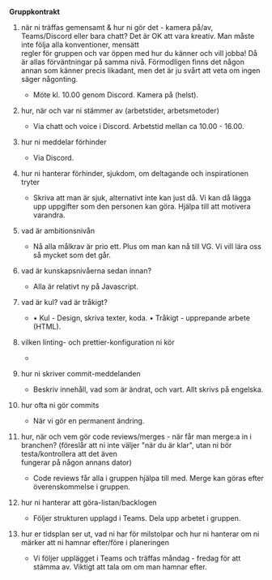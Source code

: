 **Gruppkontrakt**

1. när ni träffas gemensamt & hur ni gör det - kamera på/av, Teams/Discord eller bara chatt? Det är OK att vara kreativ. Man måste inte följa alla konventioner, mensätt  
   regler för gruppen och var öppen med hur du känner och vill jobba! Då är allas förväntningar på samma nivå. Förmodligen finns det någon annan som känner precis likadant, men det är ju svårt att veta om ingen säger någonting.

   - Möte kl. 10.00 genom Discord. Kamera på (helst).

2. hur, när och var ni stämmer av (arbetstider, arbetsmetoder)

   - Via chatt och voice i Discord. Arbetstid mellan ca 10.00 - 16.00.

3. hur ni meddelar förhinder

   - Via Discord.

4. hur ni hanterar förhinder, sjukdom, om deltagande och inspirationen tryter

   - Skriva att man är sjuk, alternativt inte kan just då. Vi kan då lägga upp uppgifter som den personen kan göra.
     Hjälpa till att motivera varandra.

5. vad är ambitionsnivån

   - Nå alla målkrav är prio ett. Plus om man kan nå till VG.
     Vi vill lära oss så mycket som det går.

6. vad är kunskapsnivåerna sedan innan?

   - Alla är relativt ny på Javascript.

7. vad är kul? vad är tråkigt?

   - • Kul - Design, skriva texter, koda.
     • Tråkigt - upprepande arbete (HTML).

8. vilken linting- och prettier-konfiguration ni kör

   -

9. hur ni skriver commit-meddelanden

   - Beskriv innehåll, vad som är ändrat, och vart. Allt skrivs på engelska.

10. hur ofta ni gör commits

    - När vi gör en permanent ändring.

11. hur, när och vem gör code reviews/merges - när får man merge:a in i branchen? (föreslår att ni inte väljer "när du är klar", utan ni bör testa/kontrollera att det även  
    fungerar på någon annans dator)

    - Code reviews får alla i gruppen hjälpa till med. Merge kan göras efter överenskommelse i gruppen.

12. hur ni hanterar att göra-listan/backlogen

    - Följer strukturen upplagd i Teams. Dela upp arbetet i gruppen.

13. hur er tidsplan ser ut, vad ni har för milstolpar och hur ni hanterar om ni märker att ni hamnar efter/före i planeringen

    - Vi följer upplägget i Teams och träffas måndag - fredag för att stämma av. Viktigt att tala om om man hamnar efter.
